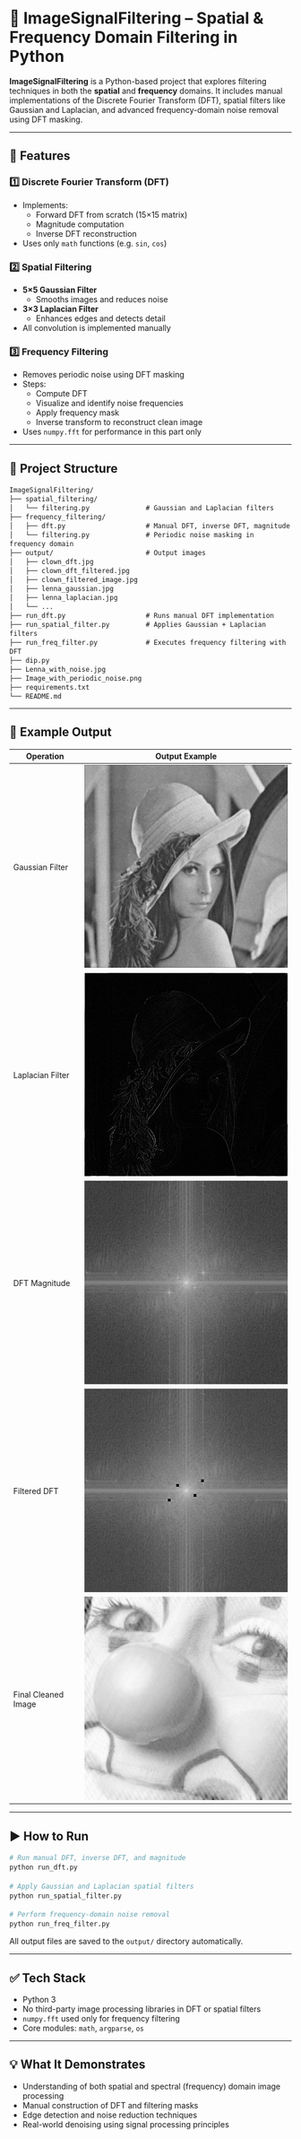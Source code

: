 # 🧠 ImageSignalFiltering – Spatial & Frequency Domain Filtering in Python

**ImageSignalFiltering** is a Python-based project that explores filtering techniques in both the **spatial** and **frequency** domains. It includes manual implementations of the Discrete Fourier Transform (DFT), spatial filters like Gaussian and Laplacian, and advanced frequency-domain noise removal using DFT masking.

---

## 🔧 Features

### 1️⃣ Discrete Fourier Transform (DFT)
- Implements:
  - Forward DFT from scratch (15×15 matrix)
  - Magnitude computation
  - Inverse DFT reconstruction
- Uses only `math` functions (e.g. `sin`, `cos`)

### 2️⃣ Spatial Filtering
- **5×5 Gaussian Filter**
  - Smooths images and reduces noise
- **3×3 Laplacian Filter**
  - Enhances edges and detects detail
- All convolution is implemented manually

### 3️⃣ Frequency Filtering
- Removes periodic noise using DFT masking
- Steps:
  - Compute DFT
  - Visualize and identify noise frequencies
  - Apply frequency mask
  - Inverse transform to reconstruct clean image
- Uses `numpy.fft` for performance in this part only

---

## 📂 Project Structure

```
ImageSignalFiltering/
├── spatial_filtering/
│   └── filtering.py              # Gaussian and Laplacian filters
├── frequency_filtering/
│   ├── dft.py                    # Manual DFT, inverse DFT, magnitude
│   └── filtering.py              # Periodic noise masking in frequency domain
├── output/                       # Output images
│   ├── clown_dft.jpg
│   ├── clown_dft_filtered.jpg
│   ├── clown_filtered_image.jpg
│   ├── lenna_gaussian.jpg
│   ├── lenna_laplacian.jpg
│   └── ...
├── run_dft.py                    # Runs manual DFT implementation
├── run_spatial_filter.py         # Applies Gaussian + Laplacian filters
├── run_freq_filter.py            # Executes frequency filtering with DFT
├── dip.py
├── Lenna_with_noise.jpg
├── Image_with_periodic_noise.png
├── requirements.txt
└── README.md
```

---

## 📸 Example Output

| Operation            | Output Example                        |
|----------------------|----------------------------------------|
| Gaussian Filter       | ![Gaussian](output/lenna_gaussian.jpg) |
| Laplacian Filter      | ![Laplacian](output/lenna_laplacian.jpg) |
| DFT Magnitude         | ![DFT](output/clown_dft.jpg) |
| Filtered DFT          | ![Filtered](output/clown_dft_filtered.jpg) |
| Final Cleaned Image   | ![Final](output/clown_filtered_image.jpg) |

---

## ▶️ How to Run

```bash
# Run manual DFT, inverse DFT, and magnitude
python run_dft.py

# Apply Gaussian and Laplacian spatial filters
python run_spatial_filter.py

# Perform frequency-domain noise removal
python run_freq_filter.py
```

All output files are saved to the `output/` directory automatically.

---

## ✅ Tech Stack

- Python 3
- No third-party image processing libraries in DFT or spatial filters
- `numpy.fft` used only for frequency filtering
- Core modules: `math`, `argparse`, `os`

---

## 💡 What It Demonstrates

- Understanding of both spatial and spectral (frequency) domain image processing
- Manual construction of DFT and filtering masks
- Edge detection and noise reduction techniques
- Real-world denoising using signal processing principles
